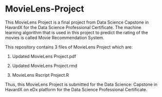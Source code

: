 # MovieLens-Project
This MovieLens Project is a final project from Data Science Capstone in HavardX for the Data Science Professional Certificate.
The machine learning algorithm that is used in this project to predict the rating of the movies is called Movie Recommendation System.

This repository contains 3 files of MovieLens Project which are:

1. Updated MovieLens Project.pdf

2. Updated MovieLens Project.rmd

3. MovieLens Rscript Project.R

Thus, this MovieLens Project is submitted for the Data Science: Capstone in HavardX on eDx platform for the Data Science Professional Certificate.
